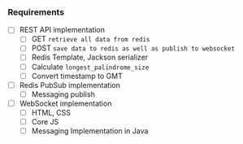 ### Requirements

- [ ] REST API implementation
    - [ ] GET `retrieve all data from redis`
    - [ ] POST `save data to redis as well as publish to websocket`
    - [ ] Redis Template, Jackson serializer
    - [ ] Calculate `longest_palindrome_size`
    - [ ] Convert timestamp to GMT
- [ ] Redis PubSub implementation
    - [ ] Messaging publish
- [ ] WebSocket implementation
    - [ ] HTML, CSS
    - [ ] Core JS
    - [ ] Messaging Implementation in Java

